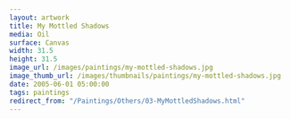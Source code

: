 ```yaml
---
layout: artwork
title: My Mottled Shadows
media: Oil
surface: Canvas
width: 31.5
height: 31.5
image_url: /images/paintings/my-mottled-shadows.jpg
image_thumb_url: /images/thumbnails/paintings/my-mottled-shadows.jpg
date: 2005-06-01 05:00:00
tags: paintings
redirect_from: "/Paintings/Others/03-MyMottledShadows.html"
---
```

